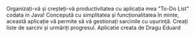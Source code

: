Organizați-vă și creșteți-vă productivitatea cu aplicația mea "To-Do List" codata in Java! Concepută cu simplitatea și funcționalitatea în minte, această aplicație vă permite să vă gestionați sarcinile cu ușurință. Creați liste de sarcini și urmăriți progresul.
Aplicatie creata de Dragu Eduard
